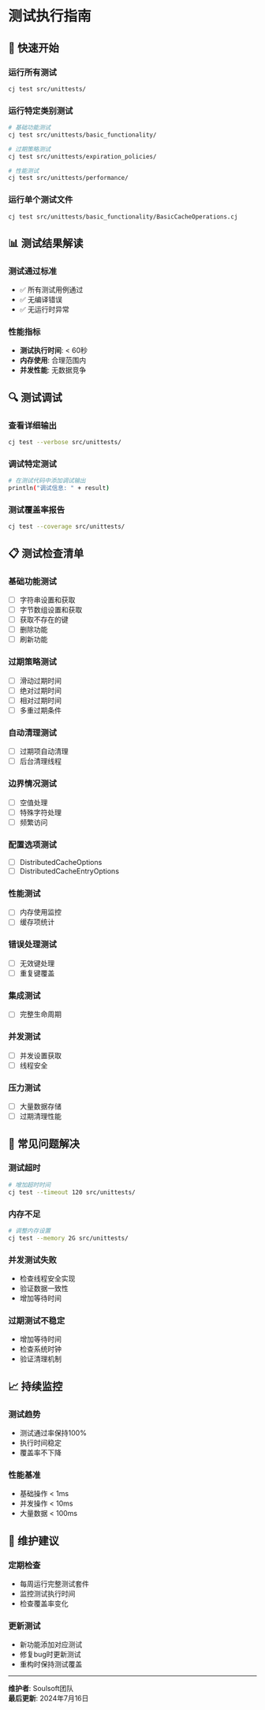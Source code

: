 # 测试执行指南

## 🚀 快速开始

### 运行所有测试
```bash
cj test src/unittests/
```

### 运行特定类别测试
```bash
# 基础功能测试
cj test src/unittests/basic_functionality/

# 过期策略测试
cj test src/unittests/expiration_policies/

# 性能测试
cj test src/unittests/performance/
```

### 运行单个测试文件
```bash
cj test src/unittests/basic_functionality/BasicCacheOperations.cj
```

## 📊 测试结果解读

### 测试通过标准
- ✅ 所有测试用例通过
- ✅ 无编译错误
- ✅ 无运行时异常

### 性能指标
- **测试执行时间**: < 60秒
- **内存使用**: 合理范围内
- **并发性能**: 无数据竞争

## 🔍 测试调试

### 查看详细输出
```bash
cj test --verbose src/unittests/
```

### 调试特定测试
```bash
# 在测试代码中添加调试输出
println("调试信息: " + result)
```

### 测试覆盖率报告
```bash
cj test --coverage src/unittests/
```

## 📋 测试检查清单

### 基础功能测试
- [ ] 字符串设置和获取
- [ ] 字节数组设置和获取
- [ ] 获取不存在的键
- [ ] 删除功能
- [ ] 刷新功能

### 过期策略测试
- [ ] 滑动过期时间
- [ ] 绝对过期时间
- [ ] 相对过期时间
- [ ] 多重过期条件

### 自动清理测试
- [ ] 过期项自动清理
- [ ] 后台清理线程

### 边界情况测试
- [ ] 空值处理
- [ ] 特殊字符处理
- [ ] 频繁访问

### 配置选项测试
- [ ] DistributedCacheOptions
- [ ] DistributedCacheEntryOptions

### 性能测试
- [ ] 内存使用监控
- [ ] 缓存项统计

### 错误处理测试
- [ ] 无效键处理
- [ ] 重复键覆盖

### 集成测试
- [ ] 完整生命周期

### 并发测试
- [ ] 并发设置获取
- [ ] 线程安全

### 压力测试
- [ ] 大量数据存储
- [ ] 过期清理性能

## 🐛 常见问题解决

### 测试超时
```bash
# 增加超时时间
cj test --timeout 120 src/unittests/
```

### 内存不足
```bash
# 调整内存设置
cj test --memory 2G src/unittests/
```

### 并发测试失败
- 检查线程安全实现
- 验证数据一致性
- 增加等待时间

### 过期测试不稳定
- 增加等待时间
- 检查系统时钟
- 验证清理机制

## 📈 持续监控

### 测试趋势
- 测试通过率保持100%
- 执行时间稳定
- 覆盖率不下降

### 性能基准
- 基础操作 < 1ms
- 并发操作 < 10ms
- 大量数据 < 100ms

## 🔧 维护建议

### 定期检查
- 每周运行完整测试套件
- 监控测试执行时间
- 检查覆盖率变化

### 更新测试
- 新功能添加对应测试
- 修复bug时更新测试
- 重构时保持测试覆盖

---

**维护者**: Soulsoft团队  
**最后更新**: 2024年7月16日 